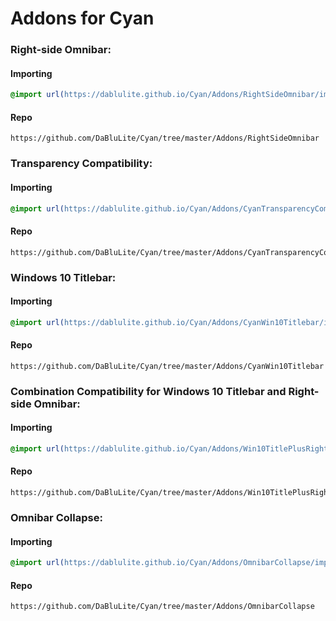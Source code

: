 <h1 background="#ff0000">Addons for Cyan</h1>

### Right-side Omnibar:

#### Importing
```css
@import url(https://dablulite.github.io/Cyan/Addons/RightSideOmnibar/import.css);
```

#### Repo
```
https://github.com/DaBluLite/Cyan/tree/master/Addons/RightSideOmnibar
```

### Transparency Compatibility:

#### Importing
```css
@import url(https://dablulite.github.io/Cyan/Addons/CyanTransparencyCompat/CyanTransparencyCompat.theme.css);
```

#### Repo
```
https://github.com/DaBluLite/Cyan/tree/master/Addons/CyanTransparencyCompat
```

### Windows 10 Titlebar:

#### Importing
```css
@import url(https://dablulite.github.io/Cyan/Addons/CyanWin10Titlebar/import.css);
```

#### Repo
```
https://github.com/DaBluLite/Cyan/tree/master/Addons/CyanWin10Titlebar
```

### Combination Compatibility for Windows 10 Titlebar and Right-side Omnibar:

#### Importing
```css
@import url(https://dablulite.github.io/Cyan/Addons/Win10TitlePlusRightSideOmnibarCompat/import.css);
```

#### Repo
```
https://github.com/DaBluLite/Cyan/tree/master/Addons/Win10TitlePlusRightSideOmnibarCompat
```

### Omnibar Collapse:

#### Importing
```css
@import url(https://dablulite.github.io/Cyan/Addons/OmnibarCollapse/import.css);
```

#### Repo
```
https://github.com/DaBluLite/Cyan/tree/master/Addons/OmnibarCollapse
```
